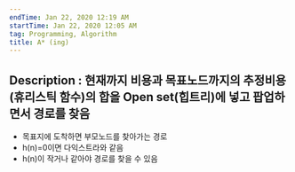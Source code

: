 ```yaml
---
endTime: Jan 22, 2020 12:19 AM
startTime: Jan 22, 2020 12:05 AM
tag: Programming, Algorithm
title: A* (ing)
---
```


## Description : 현재까지 비용과 목표노드까지의 추정비용(휴리스틱 함수)의 합을 Open set(힙트리)에 넣고 팝업하면서 경로를 찾음

- 목표지에 도착하면 부모노드를 찾아가는 경로
- h(n)=0이면 다익스트라와 같음
- h(n)이 작거나 같아야 경로를 찾을 수 있음